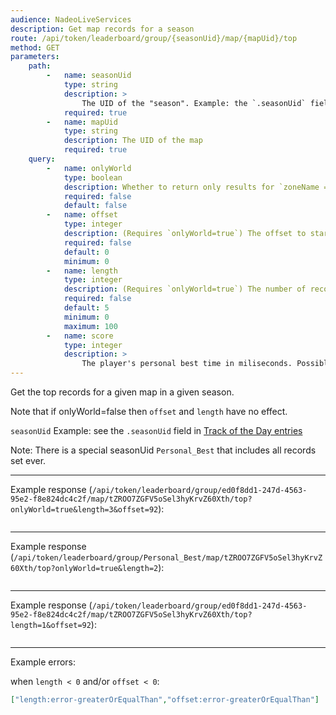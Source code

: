 ```yaml
---
audience: NadeoLiveServices
description: Get map records for a season
route: /api/token/leaderboard/group/{seasonUid}/map/{mapUid}/top
method: GET
parameters:
    path:
        -   name: seasonUid
            type: string
            description: >
                The UID of the "season". Example: the `.seasonUid` field in [Track of the Day entries](/docs/NadeoLiveServices/Campaigns/track-of-the-day.md).
            required: true
        -   name: mapUid
            type: string
            description: The UID of the map
            required: true
    query:
        -   name: onlyWorld
            type: boolean
            description: Whether to return only results for `zoneName == 'World'`
            required: false
            default: false
        -   name: offset
            type: integer
            description: (Requires `onlyWorld=true`) The offset to start from
            required: false
            default: 0
            minimum: 0
        -   name: length
            type: integer
            description: (Requires `onlyWorld=true`) The number of records to return
            required: false
            default: 5
            minimum: 0
            maximum: 100
        -   name: score
            type: integer
            description: >
                The player's personal best time in miliseconds. Possibly only used with `seasonUid=Personal_Best`. Unknown purpose.
---
```


Get the top records for a given map in a given season.

Note that if onlyWorld=false then `offset` and `length` have no effect.

`seasonUid` Example: see the `.seasonUid` field in [Track of the Day entries](/docs/NadeoLiveServices/Campaigns/track-of-the-day.md)

Note: There is a special seasonUid `Personal_Best` that includes all records set ever.

-----

Example response (`/api/token/leaderboard/group/ed0f8dd1-247d-4563-95e2-f8e824dc4c2f/map/tZROO7ZGFV5oSel3hyKrvZ60Xth/top?onlyWorld=true&length=3&offset=92`):

```json

```

-----

Example response (`/api/token/leaderboard/group/Personal_Best/map/tZROO7ZGFV5oSel3hyKrvZ60Xth/top?onlyWorld=true&length=2`):

```json

```

-----

Example response (`/api/token/leaderboard/group/ed0f8dd1-247d-4563-95e2-f8e824dc4c2f/map/tZROO7ZGFV5oSel3hyKrvZ60Xth/top?length=1&offset=92`):

```json
```

-----

Example errors:

when `length < 0` and/or `offset < 0`:
```json
["length:error-greaterOrEqualThan","offset:error-greaterOrEqualThan"]
```
